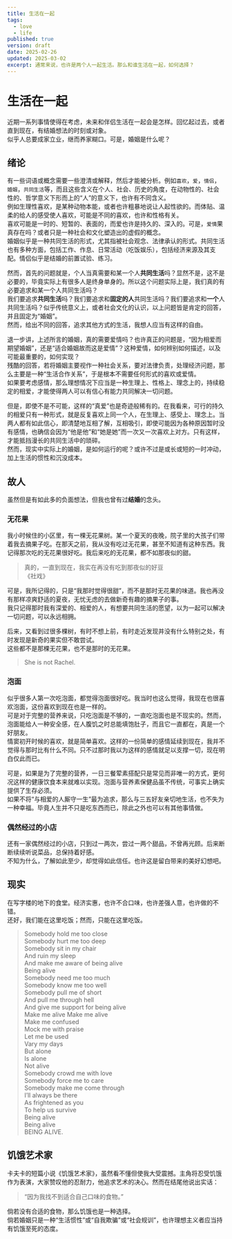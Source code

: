 ```yaml
---
title: 生活在一起
tags:
  - love
  - life
published: true
version: draft
date: 2025-02-26
updated: 2025-03-02
excerpt: 通常来说，也许是两个人一起生活。那么和谁生活在一起，如何选择？
---
```


# 生活在一起

近期一系列事情使得在考虑，未来和伴侣生活在一起会是怎样。回忆起过去，或者直到现在，有结婚想法的时刻或对象。  
似乎人总要成家立业，继而养家糊口。可是，婚姻是什么呢？

## 绪论

有一些词语或概念需要一些澄清或解释，然后才能被分析。例如`喜欢`，`爱`，`情侣`，`婚姻`，`共同生活`等，而且这些含义在个人、社会、历史的角度，在动物性的、社会性的、哲学意义下形而上的“人”的意义下，也许有不同含义。  
例如生理性喜欢，是某种动物本能，或者也许粗暴地说让人起性欲的。而体贴、温柔的给人的感受使人喜欢，可能是不同的喜欢，也许和性格有关。  
喜欢可能是一时的、短暂的、表面的，而爱也许是持久的、深入的。可是，`爱情`果真存在吗？或者只是一种社会和文化塑造出的虚假的概念。  
婚姻似乎是一种共同生活的形式，尤其指被社会观念、法律承认的形式。共同生活也有多种方面，包括工作、作息、日常活动（吃饭娱乐），包括经济来源及其支配。情侣似乎是结婚的前置试验、练习。

然而，首先的问题就是，个人当真需要和某一个人**共同生活**吗？显然不是，这不是必要的，毕竟实际上有很多人是终身单身的。所以这个问题实际上是，我们真的有必要追求和某一个人共同生活吗？  
我们要追求**共同生活**吗？我们要追求和**固定的人**共同生活吗？我们要追求和**一个**人共同生活吗？似乎传统意义上，或者社会文化的认识，以上问题皆是肯定的回答，并且固定为“婚姻”。  
然而，给出不同的回答，追求其他方式的生活，我想人应当有这样的自由。

退一步讲，上述所言的婚姻，真的需要爱情吗？也许真正的问题是，“因为相爱而期望婚姻”，还是“适合婚姻故而这是爱情”？这种爱情，如何辨别如何描述，以及可能最重要的，如何实现？  
残酷的回答，若将婚姻主要视作一种社会关系，要对法律负责，处理经济问题，那么主要是一种“生活合作关系”，于是根本不需要任何形式的喜欢或爱情。  
如果要考虑感情，那么理想情况下应当是一种生理上、性格上、理念上的，持续稳定的相爱，才能使得两人可以有信心有能力共同解决一切问题。

但是，即使不是不可能，这样的“真爱”也是奇迹般稀有的。在我看来，可行的持久的相爱只有一种形式，就是反复喜欢上同一个人，在生理上、感受上、理念上。当两人都有如此信心，即清楚地互相了解，互相吸引，即使可能因为各种原因暂时没有感情，也确信会因为“他是他”和“她是她”而一次又一次喜欢上对方。只有这样，才能抵挡漫长的共同生活中的琐碎。  
然而，现实中实际上的婚姻，是如何运行的呢？或许不过是或长或短的一时冲动，加上生活的惯性和沉没成本。

## 故人

虽然但是有如此多的负面想法，但我也曾有过**结婚**的念头。

### 无花果

我小时候住的小区里，有一棵无花果树。某一个夏天的夜晚，院子里的大孩子们带着我去摘果子吃。在那天之前，我从没有吃过无花果，甚至不知道有这种东西。我记得那次吃的无花果很好吃。我后来吃的无花果，都不如那夜似的甜。

> 真的，一直到现在，我实在再没有吃到那夜似的好豆  
> 《社戏》

可是，我所记得的，只是“我那时觉得很甜”，而不是那时无花果的味道。我也再没有那样凉爽舒适的夏夜，无忧无虑的去做新奇有趣的摘果子的事。  
我只记得那时我有深爱的、相爱的人，有想要共同生活的愿望，以为一起可以解决一切问题，可以永远相拥。

后来，又看到过很多棵树，有时不想上前，有时走近发现并没有什么特别之处，有时发现是新奇的果实但不敢尝试。  
这些都不是那棵无花果，也不是那时的无花果。

> She is not Rachel.

### 泡面

似乎很多人第一次吃泡面，都觉得泡面很好吃。我当时也这么觉得，我现在也很喜欢泡面，这份喜欢到现在也是一样的。  
可是对于完整的营养来说，只吃泡面是不够的，一直吃泡面也是不现实的。然而，泡面能给人一种安全感，在人腹饥之时总能填饱肚子，而且它一直都在，真是一个好朋友。  
情窦初开时候的喜欢，就是简单喜欢。这样的一份简单的感情延续到现在，我并不觉得与那时比有什么不同。只不过那时我以为这样的感情就足以支撑一切，现在明白仅此而已。

可是，如果是为了完整的营养，一日三餐荤素搭配只是常见而非唯一的方式，更何况这样的健康饮食本来就难以实现。泡面与营养素保健品虽不传统，可事实上确实提供了生存必须。  
如果不将“与相爱的人厮守一生”最为追求，那么与三五好友亲切地生活，也不失为一种幸福。毕竟人生并不只是吃东西而已，除此之外也可以有其他事情做。

### 偶然经过的小店

还有一家偶然经过的小店，只到过一两次，尝过一两个甜品，不曾再光顾。后来断断续续听说菜品，总保持着好感。  
不知为什么，了解如此至少，却觉得如此信任。也许这是留白带来的美好幻想吧。

## 现实

在写字楼的地下的食堂。经济实惠，也许不合口味，也许差强人意，也许做的不错。  
还好，我们能在这里吃饭；然而，只能在这里吃饭。

> Somebody hold me too close  
> Somebody hurt me too deep  
> Somebody sit in my chair  
> And ruin my sleep  
> And make me aware of being alive  
> Being alive  
> Somebody need me too much  
> Somebody know me too well  
> Somebody pull me of short  
> And pull me through hell  
> And give me support for being alive  
> Make me alive
> Make me alive  
> Make me confused  
> Mock me with praise  
> Let me be used  
> Vary my days  
> But alone  
> Is alone  
> Not alive  
> Somebody crowd me with love  
> Somebody force me to care  
> Somebody make me come through  
> I’ll always be there  
> As frightened as you  
> To help us survive  
> Being alive  
> Being alive  
> BEING ALIVE.

## 饥饿艺术家

卡夫卡的短篇小说《饥饿艺术家》，虽然看不懂但使我大受震撼。主角将忍受饥饿作为表演，大家赞叹他的忍耐力，他追求艺术的决心。然而在结尾他说出实话：

> “因为我找不到适合自己口味的食物。”

倘若没有合适的食物，那么饥饿也是一种选择。  
倘若婚姻只是一种“生活惯性”或“自我欺骗”或“社会规训”，也许理想主义者应当持有饥饿至死的态度。
